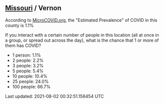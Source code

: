 
## [Missouri](/united-states/missouri) / Vernon

According to [MicroCOVID.org](http://microcovid.org),
the "Estimated Prevalence" of COVID in this county is 1.1%

If you interact with a certain number of people in this location
(all at once in a group, or spread out across the day), what is the chance that
1 or more of them has COVID?

- 1 person: 1.1%
- 2 people: 2.2%
- 3 people: 3.2%
- 5 people: 5.4%
- 10 people: 10.4%
- 25 people: 24.0%
- 100 people: 66.7%

Last updated: 2021-08-02 00:32:51.156454 UTC

